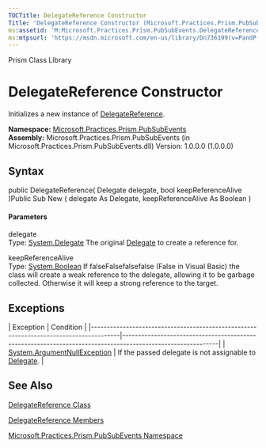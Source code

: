 ```yaml
---
TOCTitle: DelegateReference Constructor
Title: 'DelegateReference Constructor (Microsoft.Practices.Prism.PubSubEvents)'
ms:assetid: 'M:Microsoft.Practices.Prism.PubSubEvents.DelegateReference.\#ctor(System.Delegate,System.Boolean)'
ms:mtpsurl: 'https://msdn.microsoft.com/en-us/library/Dn736199(v=PandP.50)'
---
```


Prism Class Library

DelegateReference Constructor
=============================

Initializes a new instance of [DelegateReference](https://msdn.microsoft.com/t:microsoft.practices.prism.pubsubevents.delegatereference).

**Namespace:** [Microsoft.Practices.Prism.PubSubEvents](https://msdn.microsoft.com/n:microsoft.practices.prism.pubsubevents)
**Assembly:** Microsoft.Practices.Prism.PubSubEvents (in Microsoft.Practices.Prism.PubSubEvents.dll) Version: 1.0.0.0 (1.0.0.0)

## Syntax


<span id="syntaxToggle"></span>public DelegateReference( Delegate delegate, bool keepReferenceAlive )Public Sub New ( delegate As Delegate, keepReferenceAlive As Boolean )
#### Parameters

delegate  
Type: [System.Delegate](http://msdn2.microsoft.com/en-us/library/y22acf51)
The original [Delegate](http://msdn2.microsoft.com/en-us/library/y22acf51) to create a reference for.

keepReferenceAlive  
Type: [System.Boolean](http://msdn2.microsoft.com/en-us/library/a28wyd50)
If falseFalsefalsefalse (False in Visual Basic) the class will create a weak reference to the delegate, allowing it to be garbage collected. Otherwise it will keep a strong reference to the target.

Exceptions
----------

<span id="exceptionsToggle"></span>
| Exception                                                                             | Condition                                                                                                  |
|---------------------------------------------------------------------------------------|------------------------------------------------------------------------------------------------------------|
| [System.ArgumentNullException](http://msdn2.microsoft.com/en-us/library/27426hcy) | If the passed delegate is not assignable to [Delegate](http://msdn2.microsoft.com/en-us/library/y22acf51). |

See Also
--------


[DelegateReference Class](https://msdn.microsoft.com/t:microsoft.practices.prism.pubsubevents.delegatereference)

[DelegateReference Members](https://msdn.microsoft.com/allmembers.t:microsoft.practices.prism.pubsubevents.delegatereference)

[Microsoft.Practices.Prism.PubSubEvents Namespace](https://msdn.microsoft.com/n:microsoft.practices.prism.pubsubevents)
